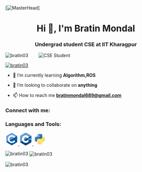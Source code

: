 [![MasterHead](https://english.cdn.zeenews.com/sites/default/files/styles/zm_700x400/public/2022/01/18/1006616-iit-kgp-covid-restrictions.jpg)]
<h1 align="center">Hi 👋, I'm Bratin Mondal</h1>
<h3 align="center">Undergrad student CSE at IIT Kharagpur</h3>
<img align="right" alt="CSE Student" width="400" src="https://cdn.dribbble.com/users/926537/screenshots/4502924/python-2.gif">
<p align="left"> <img src="https://komarev.com/ghpvc/?username=bratin03&label=Profile%20views&color=0e75b6&style=flat" alt="bratin03" /> </p>

<p align="left"> <a href="https://github.com/ryo-ma/github-profile-trophy"><img src="https://github-profile-trophy.vercel.app/?username=bratin03" alt="bratin03" /></a> </p>

- 🌱 I’m currently learning **Algorithm,ROS**

- 👯 I’m looking to collaborate on **anything**

- 📫 How to reach me **bratinmondal689@gmail.com**

<h3 align="left">Connect with me:</h3>
<p align="left">
</p>

<h3 align="left">Languages and Tools:</h3>
<p align="left"> <a href="https://www.cprogramming.com/" target="_blank" rel="noreferrer"> <img src="https://raw.githubusercontent.com/devicons/devicon/master/icons/c/c-original.svg" alt="c" width="40" height="40"/> </a> <a href="https://www.w3schools.com/cpp/" target="_blank" rel="noreferrer"> <img src="https://raw.githubusercontent.com/devicons/devicon/master/icons/cplusplus/cplusplus-original.svg" alt="cplusplus" width="40" height="40"/> </a> <a href="https://www.python.org" target="_blank" rel="noreferrer"> <img src="https://raw.githubusercontent.com/devicons/devicon/master/icons/python/python-original.svg" alt="python" width="40" height="40"/> </a> </p>

<p><img align="left" src="https://github-readme-stats.vercel.app/api/top-langs?username=bratin03&show_icons=true&locale=en&layout=compact" alt="bratin03" /></p>

<p>&nbsp;<img align="center" src="https://github-readme-stats.vercel.app/api?username=bratin03&show_icons=true&locale=en" alt="bratin03" /></p>

<p><img align="center" src="https://github-readme-streak-stats.herokuapp.com/?user=bratin03&" alt="bratin03" /></p>
